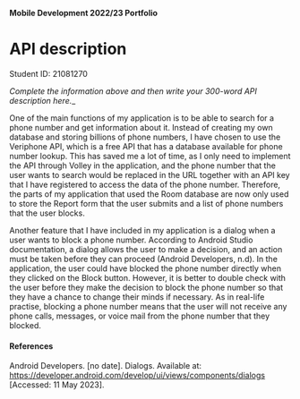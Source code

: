 **Mobile Development 2022/23 Portfolio**
# API description

Student ID: 21081270

_Complete the information above and then write your 300-word API description here.__

One of the main functions of my application is to be able to search for a phone number and get information about it. Instead of creating my own database and storing billions of phone numbers, I have chosen to use the Veriphone API, which is a free API that has a database available for phone number lookup. This has saved me a lot of time, as I only need to implement the API through Volley in the application, and the phone number that the user wants to search would be replaced in the URL together with an API key that I have registered to access the data of the phone number. Therefore, the parts of my application that used the Room database are now only used to store the Report form that the user submits and a list of phone numbers that the user blocks.

Another feature that I have included in my application is a dialog when a user wants to block a phone number. According to Android Studio documentation, a dialog allows the user to make a decision, and an action must be taken before they can proceed (Android Developers, n.d). In the application, the user could have blocked the phone number directly when they clicked on the Block button. However, it is better to double check with the user before they make the decision to block the phone number so that they have a chance to change their minds if necessary. As in real-life practise, blocking a phone number means that the user will not receive any phone calls, messages, or voice mail from the phone number that they blocked.


#### References
Android Developers. [no date]. Dialogs. Available at: https://developer.android.com/develop/ui/views/components/dialogs [Accessed: 11 May 2023].

